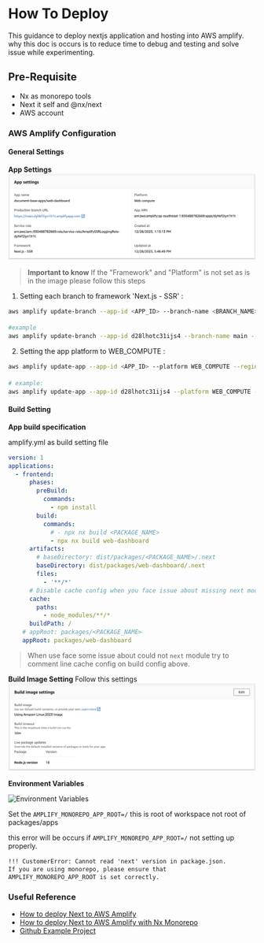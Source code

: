 # How To Deploy

This guidance to deploy nextjs application and hosting into AWS amplify. why this doc is occurs is to reduce time to debug and testing and solve issue while experimenting.

## Pre-Requisite

- Nx as monorepo tools
- Next it self and @nx/next
- AWS account

### AWS Amplify Configuration

#### General Settings

**App Settings**
![App Settings](./images/app-settings.png)

> **Important to know**
> If the "Framework" and "Platform" is not set as is in the image please follow this steps

1. Setting each branch to framework 'Next.js - SSR' :

```bash
aws amplify update-branch --app-id <APP_ID> --branch-name <BRANCH_NAME> --framework 'Next.js - SSR' --region <REGION>

#example
aws amplify update-branch --app-id d28lhotc31ijs4 --branch-name main --framework 'Next.js - SSR' --region ap-southeast-1
```

2. Setting the app platform to WEB_COMPUTE :

```bash
aws amplify update-app --app-id <APP_ID> --platform WEB_COMPUTE --region <REGION>

# example:
aws amplify update-app --app-id d28lhotc31ijs4 --platform WEB_COMPUTE --region ap-southeast-1
```

#### Build Setting

**App build specification**

amplify.yml as build setting file

```yaml
version: 1
applications:
  - frontend:
      phases:
        preBuild:
          commands:
            - npm install
        build:
          commands:
            # - npx nx build <PACKAGE_NAME>
            - npx nx build web-dashboard
      artifacts:
        # baseDirectory: dist/packages/<PACKAGE_NAME>/.next
        baseDirectory: dist/packages/web-dashboard/.next
        files:
          - '**/*'
      # Disable cache config when you face issue about missing next module
      cache:
        paths:
          - node_modules/**/*
      buildPath: /
    # appRoot: packages/<PACKAGE_NAME>
    appRoot: packages/web-dashboard
```

> When use face some issue about could not `next` module try to comment line cache config on build config above.

**Build Image Setting**
Follow this settings
![Example Image](./images/build-image-setting.png)

**Environment Variables**

![Environment Variables]('./images/env-vars.png')

Set the `AMPLIFY_MONOREPO_APP_ROOT=/` this is root of workspace not root of packages/apps

this error will be occurs if `AMPLIFY_MONOREPO_APP_ROOT=/` not setting up properly.

```
!!! CustomerError: Cannot read 'next' version in package.json.
If you are using monorepo, please ensure that AMPLIFY_MONOREPO_APP_ROOT is set correctly.
```

### Useful Reference

- [How to deploy Next to AWS Amplify](https://docs.aws.amazon.com/amplify/latest/userguide/monorepo-configuration.html)
- [How to deploy Next to AWS Amplify with Nx Monorepo](https://aws.amazon.com/blogs/mobile/share-code-between-next-js-apps-with-nx-on-aws-amplify-hosting/)
- [Github Example Project](https://github.com/kevinold/banking-web-apps)
